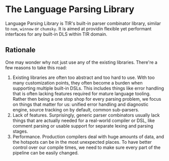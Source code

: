 # The Language Parsing Library

Language Parsing Library is TIR's built-in parser combinator library, similar to
`nom`, `winnow` or `chumsky`. It is aimed at providin flexible yet performant
interfaces for any built-in DLS within TIR domain.

## Rationale

One may wonder why not just use any of the existing libraries. There're a few
reasons to take this road:

1. Existing libraries are often too abstract and too hard to use. With too many
   customization points, they often become a burden when supporting multiple
   built-in DSLs. This includes things like error handling that is often lacking
   features required for mature language tooling. Rather then being a one stop
   shop for every parsing problem, we focus on things that matter for us:
   unified error handling and diagnostic engine, source tracking on by default,
   common sub-parsers.
2. Lack of features. Surprisingly, generic parser combinators usually lack
   things that are actually needed for a real-world compiler or DSL, like
   comment parsing or usable support for separate lexing and parsing stages.
3. Performance. Production compilers deal with huge amounts of data, and the
   hotspots can be in the most unexpected places. To have better control over
   our compile times, we need to make sure every part of the pipeline can be
   easily changed.
